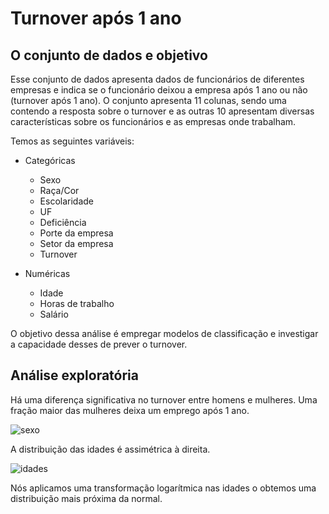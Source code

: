 # Turnover após 1 ano
## O conjunto de dados e objetivo

Esse conjunto de dados apresenta dados de funcionários de diferentes empresas e indica se o funcionário deixou a empresa após 1 ano ou não (turnover após 1 ano). O conjunto apresenta 11 colunas, sendo uma contendo a resposta sobre o turnover e as outras 10 apresentam diversas características sobre os funcionários e as empresas onde trabalham. 

Temos as seguintes variáveis:

* Categóricas
    * Sexo
    * Raça/Cor
    * Escolaridade
    * UF
    * Deficiência
    * Porte da empresa
    * Setor da empresa
    * Turnover

* Numéricas
    * Idade
    * Horas de trabalho
    * Salário
    
O objetivo dessa análise é empregar modelos de classificação e investigar a capacidade desses de prever o turnover.

## Análise exploratória

Há uma diferença significativa no turnover entre homens e mulheres. Uma fração maior das mulheres deixa um emprego após 1 ano.

![sexo](https://user-images.githubusercontent.com/88217999/163504807-29db0024-df7c-425d-a4f2-89ae07eeb4e5.png)

A distribuição das idades é assimétrica à direita.

![idades](https://user-images.githubusercontent.com/88217999/163505612-2489acac-3e8d-48b8-ba16-fbaf435551f1.png)

Nós aplicamos uma transformação logarítmica nas idades o obtemos uma distribuição mais próxima da normal.


